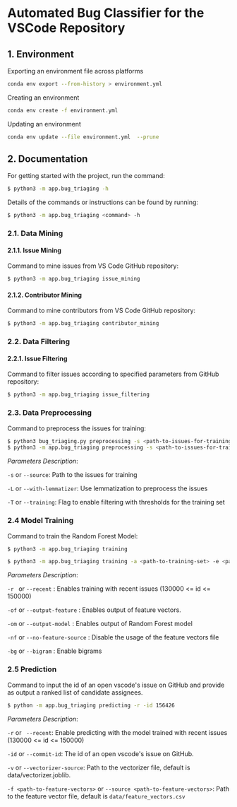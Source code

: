 # Automated Bug Classifier for the VSCode Repository

## 1. Environment

Exporting an environment file across platforms
```sh
conda env export --from-history > environment.yml
```

Creating an environment
```sh
conda env create -f environment.yml
```

Updating an environment
```sh
conda env update --file environment.yml  --prune
```

## 2. Documentation

For getting started with the project, run the command:
```sh
$ python3 -m app.bug_triaging -h
```
Details of the commands or instructions can be found by running:
```sh
$ python3 -m app.bug_triaging <command> -h
```
### 2.1. Data Mining
#### 2.1.1. Issue Mining
Command to mine issues from VS Code GitHub repository:
```sh  
$ python3 -m app.bug_triaging issue_mining  
```     
#### 2.1.2. Contributor Mining
Command to mine contributors from VS Code GitHub repository:
```sh
$ python3 -m app.bug_triaging contributor_mining
```

### 2.2. Data Filtering
#### 2.2.1. Issue Filtering
Command to filter issues according to specified parameters from GitHub repository:
```sh
$ python3 -m app.bug_triaging issue_filtering
```
### 2.3. Data Preprocessing
Command to preprocess the issues for training:
```sh
$ python3 bug_triaging.py preprocessing -s <path-to-issues-for-training>
$ python3 -m app.bug_triaging preprocessing -s <path-to-issues-for-training> -L --with-lemmatizer
```
_Parameters Description_:

`-s` or `--source`: Path to the issues for training

`-L` or `--with-lemmatizer`: Use lemmatization to preprocess the issues

`-T` or `--training`: Flag to enable filtering with thresholds for the training set

### 2.4 Model Training
Command to train the Random Forest Model:
```sh
$ python3 -m app.bug_triaging training
```
```sh
$ python3 -m app.bug_triaging training -a <path-to-training-set> -e <path-to-test-set> -f <path-to-feature-vectors> -r -of -om -nf -bg
```

_Parameters Description_:

`-r ` or `--recent` : Enables training with recent issues (130000 <= id <= 150000)

`-of` or `--output-feature` : Enables output of feature vectors.

`-om` or `--output-model` : Enables output of Random Forest model

`-nf` or `--no-feature-source` : Disable the usage of the feature vectors file

`-bg` or `--bigram` : Enable bigrams

### 2.5 Prediction
Command to input the id of an open vscode's issue on GitHub and provide as output a
ranked list of candidate assignees.

```sh
$ python -m app.bug_triaging predicting -r -id 156426
```
_Parameters Description_:

`-r` or ` --recent`: Enable predicting with the model trained with recent issues (130000 <= id <= 150000)

`-id` or `--commit-id`: The id of an open vscode's issue on GitHub.

`-v` or  `--vectorizer-source`: Path to the vectorizer file, default is data/vectorizer.joblib.

`-f <path-to-feature-vectors>` or `--source <path-to-feature-vectors>`: Path to the feature vector file, default is `data/feature_vectors.csv`


